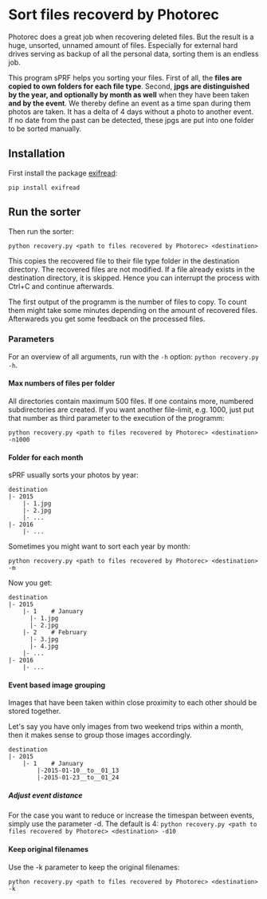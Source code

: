 # Sort files recoverd by Photorec

Photorec does a great job when recovering deleted files. But the result is a huge, unsorted, unnamed amount of files. Especially for external hard drives serving as backup of all the personal data, sorting them is an endless job.

This program sPRF helps you sorting your files. First of all, the **files are copied to own folders for each file type**. Second, **jpgs are distinguished by the year, and optionally by month as well** when they have been taken **and by the event**. We thereby define an event as a time span during them photos are taken. It has a delta of 4 days without a photo to another event. If no date from the past can be detected, these jpgs are put into one folder to be sorted manually.


## Installation

First install the package [exifread](https://pypi.python.org/pypi/ExifRead):

```pip install exifread```

## Run the sorter

Then run the sorter:

```python recovery.py <path to files recovered by Photorec> <destination>```

This copies the recovered file to their file type folder in the destination directory. The recovered files are not modified. If a file already exists in the destination directory, it is skipped. Hence you can interrupt the process with Ctrl+C and continue afterwards.

The first output of the programm is the number of files to copy. To count them might take some minutes depending on the amount of recovered files. Afterwareds you get some feedback on the processed files.

### Parameters

For an overview of all arguments, run with the `-h` option: ```python recovery.py -h```.

#### Max numbers of files per folder

All directories contain maximum 500 files. If one contains more, numbered subdirectories are created. If you want another file-limit, e.g. 1000, just put that number as third parameter to the execution of the programm:

```python recovery.py <path to files recovered by Photorec> <destination> -n1000```

#### Folder for each month

sPRF usually sorts your photos by year:

```
destination
|- 2015
    |- 1.jpg
    |- 2.jpg
    |- ...
|- 2016
    |- ...
```

Sometimes you might want to sort each year by month:

```python recovery.py <path to files recovered by Photorec> <destination> -m```

Now you get:

```
destination
|- 2015
    |- 1    # January
      |- 1.jpg
      |- 2.jpg
    |- 2    # February
      |- 3.jpg
      |- 4.jpg
    |- ...
|- 2016
    |- ...
```

#### Event based image grouping
Images that have been taken within close proximity to each other should be stored together. 

Let's say you have only images from two weekend trips within a month, then it makes sense to group those images accordingly.  

```
destination
|- 2015
    |- 1    # January
        |-2015-01-10__to__01_13
        |-2015-01-23__to__01_24

````

##### Adjust event distance

For the case you want to reduce or increase the timespan between events, simply use the parameter -d. The default is 4:
```python recovery.py <path to files recovered by Photorec> <destination> -d10```


#### Keep original filenames

Use the -k parameter to keep the original filenames:

```python recovery.py <path to files recovered by Photorec> <destination> -k```
